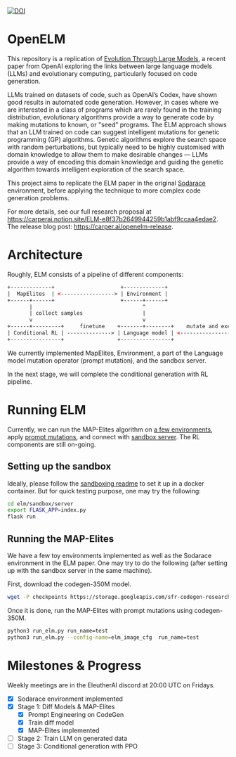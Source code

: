 [![DOI](https://zenodo.org/badge/532259603.svg)](https://zenodo.org/badge/latestdoi/532259603)
# OpenELM

This repository is a replication of [Evolution Through Large Models](https://arxiv.org/abs/2206.08896), a recent paper from OpenAI exploring the links between large language models (LLMs) and evolutionary computing, particularly focused on code generation.

LLMs trained on datasets of code, such as OpenAI’s Codex, have shown good results in automated code generation. However, in cases where we are interested in a class of programs which are rarely found in the training distribution,
evolutionary algorithms provide a way to generate code by making mutations to known, or "seed" programs. The ELM approach shows that an LLM trained on code can suggest intelligent mutations for genetic programming (GP) algorithms. Genetic algorithms explore the search space with random perturbations, but typically need to be highly customised with domain knowledge to allow them to make desirable changes — LLMs provide a way of encoding this domain knowledge and guiding the genetic algorithm towards intelligent exploration of the search space.

This project aims to replicate the ELM paper in the original [Sodarace](https://doi.org/10.1162/ARTL_a_00185) environment, before applying the technique to more complex code generation problems.

For more details, see our full research proposal at https://carperai.notion.site/ELM-e8f37b2649944259b1abf9ccaa4edae2. The release blog post: https://carper.ai/openelm-release.

# Architecture
Roughly, ELM consists of a pipeline of different components:
```html
+-------------+                     +-------------+
|  MapElites  | <-----------------> | Environment |
+------+------+                     +------+------+
       |                                   ^
       | collect samples                   |
       v                                   v
+------+---------+     finetune    +-------+--------+    mutate and execute   +----------------+
| Conditional RL | --------------> | Language model | <---------------------> | Sandbox server |
+----------------+                 +----------------+                         +----------------+
```
We currently implemented MapElites, Environment, a part of the Language model mutation operator (prompt mutation), and the sandbox server.

In the next stage, we will complete the conditional generation with RL pipeline.

# Running ELM
Currently, we can run the MAP-Elites algorithm on [a few environments](https://github.com/CarperAI/OpenELM/blob/main/elm/environments/environments.py), apply [prompt mutations](https://github.com/CarperAI/OpenELM/blob/main/elm/diff_model.py), and connect with [sandbox server](https://github.com/CarperAI/OpenELM/tree/main/elm/sandbox). The RL components are still on-going.

## Setting up the sandbox
Ideally, please follow the [sandboxing readme](https://github.com/CarperAI/OpenELM/tree/main/elm/sandbox) to set it up in a docker container. But for quick testing purpose, one may try the following:
```bash
cd elm/sandbox/server
export FLASK_APP=index.py
flask run
```
## Running the MAP-Elites
We have a few toy environments implemented as well as the Sodarace environment in the ELM paper. One may try to do the following (after setting up with the sandbox server in the same machine).

First, download the codegen-350M model.
```bash
wget -P checkpoints https://storage.googleapis.com/sfr-codegen-research/checkpoints/codegen-350M-mono.tar.gz && tar -xvf checkpoints/codegen-350M-mono.tar.gz -C checkpoints/
```
Once it is done, run the MAP-Elites with prompt mutations using codegen-350M.
```bash
python3 run_elm.py run_name=test
python3 run_elm.py --config-name=elm_image_cfg  run_name=test
```


# Milestones & Progress

Weekly meetings are in the EleutherAI discord at 20:00 UTC on Fridays.

- [x] Sodarace environment implemented
- [x] Stage 1: Diff Models & MAP-Elites
  - [x] Prompt Engineering on CodeGen
  - [x] Train diff model
  - [x] MAP-Elites implemented
- [ ] Stage 2: Train LLM on generated data
- [ ] Stage 3: Conditional generation with PPO
